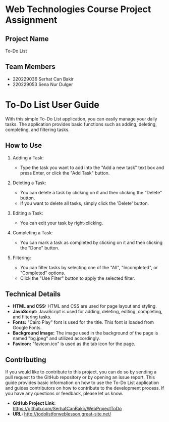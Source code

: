# Web Technologies Course Project Assignment

## Project Name
To-Do List

## Team Members
- 220229036 Serhat Can Bakir
- 220229053 Sena Nur Dulger


# To-Do List User Guide
With this simple To-Do List application, you can easily manage your daily tasks. The application provides basic functions such as adding, deleting, completing, and filtering tasks.

## How to Use

1. Adding a Task:
    - Type the task you want to add into the "Add a new task" text box and press Enter, or click the "Add Task" button.

2. Deleting a Task:
    - You can delete a task by clicking on it and then clicking the "Delete" button.
    - If you want to delete all tasks, simply click the 'Delete' button.

3. Editing a Task:
    - You can edit your task by right-clicking.

4. Completing a Task:
    - You can mark a task as completed by clicking on it and then clicking the "Done" button.

5. Filtering: 
    - You can filter tasks by selecting one of the "All", "Incompleted", or "Completed" options.
    -  Click the "Use Filter" button to apply the selected filter.

## Technical Details
- **HTML and CSS:** HTML and CSS are used for page layout and styling.
- **JavaScript:** JavaScript is used for adding, deleting, editing, completing, and filtering tasks.
- **Fonts:** "Cairo Play" font is used for the title. This font is loaded from Google Fonts.
- **Background Image:** The image used in the background of the page is named "bg.jpeg" and utilized accordingly.
- **Favicon:** "favicon.ico" is used as the tab icon for the page.

## Contributing
If you would like to contribute to this project, you can do so by sending a pull request to the GitHub repository or by opening an issue report.
This guide provides basic information on how to use the To-Do List application and guides contributors on how to contribute to the development process. If you have any questions or feedback, please let us know.

- **GitHub Project Link:** https://github.com/SerhatCanBakir/WebProjectToDo
- **URL:** http://todolistforweblesson.great-site.net/
